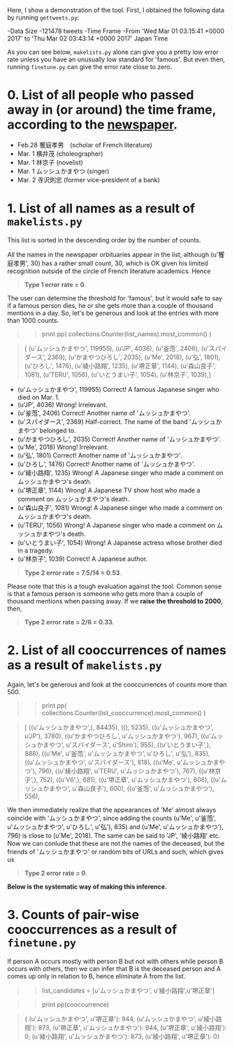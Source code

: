 Here, I show a demonstration of the tool.
First, I obtained the following data by running `gettweets.py`:

-Data Size
    -121478 tweets
-Time Frame
    -From 'Wed Mar 01 03:15:41 +0000 2017' to 'Thu Mar 02 03:43:14 +0000 2017' Japan Time


As you can see below, `makelists.py` alone can give you a pretty low error rate unless you have an unusually low standard for 'famous'. But even then, running `finetune.py` can give the error rate close to zero.


# 0. List of all people who passed away in (or around) the time frame, according to the [newspaper](http://www.asahi.com/obituaries/).
- Feb.28 饗庭孝男　(scholar of French literature)
- Mar. 1 横井茂   (choleographer)
- Mar. 1 林京子    (novelist)
- Mar. 1 ムッシュかまやつ (singer)
- Mar. 2 寺沢則忠 (former vice-president of a bank)


# 1. List of all names as a result of `makelists.py`

This list is sorted in the descending order by the number of counts.

All the names in the newspaper orbituaries appear in the list, although (u'饗庭孝男', 30) has a rather small count, 30, which is OK given his limited recognition outside of the circle of French literature academics.
Hence 
> **Type 1 error rate = 0**.


The user can determine the threshold for 'famous', but it would safe to say if a famous person dies, he or she gets more than a couple of thousand mentions in a day. So, let's be generous and look at the entries with more than 1000 counts. 


> > print pp(  collections.Counter(list_names).most_common()  ) 


>[   (u'ムッシュかまやつ', 119955),
    (u'JP', 4036),
    (u'釜萢', 2406),
    (u'スパイダース', 2369),
    (u'かまやつひろし', 2035),
    (u'Me', 2018),
    (u'弘', 1801),
    (u'ひろし', 1476),
    (u'綾小路翔', 1235),
    (u'堺正章', 1144),
    (u'森山良子', 1081),
    (u'TERU', 1056),
    (u'いとうまい子', 1054),
    (u'林京子', 1039),]
    
- (u'ムッシュかまやつ', 119955) Correct! A famous Japanese singer who died on Mar. 1.
- (u'JP', 4036) Wrong! Irrelevant.
- (u'釜萢', 2406) Correct! Another name of 'ムッシュかまやつ'.
- (u'スパイダース', 2369) Half-correct. The name of the band 'ムッシュかまやつ' belonged to.
- (u'かまやつひろし', 2035) Correct! Another name of 'ムッシュかまやつ'.
- (u'Me', 2018) Wrong! Irrelevant.
- (u'弘', 1801) Correct! Another name of 'ムッシュかまやつ'.
- (u'ひろし', 1476) Correct! Another name of 'ムッシュかまやつ'.
- (u'綾小路翔', 1235) Wrong! A Japanese singer who made a comment on ムッシュかまやつ's death.
- (u'堺正章', 1144) Wrong! A Japanese TV show host who made a comment on ムッシュかまやつ's death.
- (u'森山良子', 1081) Wrong! A Japanese singer who made a comment on ムッシュかまやつ's death.
- (u'TERU', 1056) Wrong! A Japanese singer who made a comment on ムッシュかまやつ's death.
- (u'いとうまい子', 1054) Wrong! A Japanese actress whose brother died in a tragedy.
- (u'林京子', 1039) Correct! A Japanese author.


>**Type 2 error rate = 7.5/14 = 0.53**.

Please note that this is a tough evaluation against the tool. 
Common sense is that a famous person is someone who gets more than a couple of thousand mentions when passing away. 
If we **raise the threshold to 2000**, then,

>**Type 2 error rate = 2/6 = 0.33**.

# 2. List of all cooccurrences of names as a result of `makelists.py` #
Again, let's be generous and look at the cooccurrences of counts more than 500.

> > print pp(  collections.Counter(list_cooccurrence).most_common()  ) 


> [   ((u'ムッシュかまやつ',), 84435),
    ((), 5235),
    ((u'ムッシュかまやつ', u'JP'), 3780),
    ((u'かまやつひろし', u'ムッシュかまやつ'), 967),
    ((u'ムッシュかまやつ', u'スパイダース', u'Shiro'), 955),
    ((u'いとうまい子',), 888),
    ((u'Me', u'釜萢', u'ムッシュかまやつ', u'ひろし', u'弘'), 835),
    ((u'ムッシュかまやつ', u'スパイダース'), 818),
    ((u'Me', u'ムッシュかまやつ'), 796),
    ((u'綾小路翔', u'TERU', u'ムッシュかまやつ'), 767),
    ((u'林京子',), 752),
    ((u'V6',), 681),
    ((u'堺正章', u'ムッシュかまやつ'), 606),
    ((u'ムッシュかまやつ', u'森山良子'), 600),
    ((u'釜萢', u'ムッシュかまやつ'), 556),
   
We then immediately realize that the appearances of 'Me' almost always coincide with 'ムッシュかまやつ', since adding the counts 
(u'Me', u'釜萢', u'ムッシュかまやつ', u'ひろし', u'弘'), 835) and (u'Me', u'ムッシュかまやつ'), 796) is close to (u'Me', 2018).
The same can be said to 'JP', '綾小路翔' etc. Now we can conlude that these are not the names of the deceased, but the friends of 'ムッシュかまやつ' or random bits of URLs and such, which gives us

>**Type 2 error rate = 0**.

**Below is the systematic way of making this inference.**


# 3. Counts of pair-wise cooccurrences as a result of `finetune.py` #
If person A occurs mostly with person B but not with others while person B occurs with others,
then we can infer that B is the deceased person and A comes up only in relation to B, hence eliminate A from the list.

> > list_candidates = [u'ムッシュかまやつ', u'綾小路翔',u'堺正章']

> > print pp(cooccurrence)

> {   (u'ムッシュかまやつ', u'堺正章'): 944,
    (u'ムッシュかまやつ', u'綾小路翔'): 873,
    (u'堺正章', u'ムッシュかまやつ'): 944,
    (u'堺正章', u'綾小路翔'): 0,
    (u'綾小路翔', u'ムッシュかまやつ'): 873,
    (u'綾小路翔', u'堺正章'): 0}





